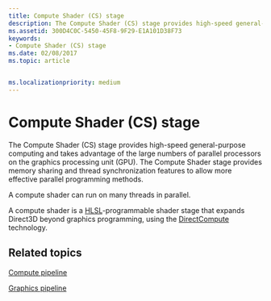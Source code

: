 ```yaml
---
title: Compute Shader (CS) stage
description: The Compute Shader (CS) stage provides high-speed general-purpose computing and takes advantage of the large numbers of parallel processors on the graphics processing unit (GPU).
ms.assetid: 300D4C0C-5450-45F8-9F29-E1A101D38F73
keywords:
- Compute Shader (CS) stage
ms.date: 02/08/2017
ms.topic: article


ms.localizationpriority: medium
---
```

# Compute Shader (CS) stage


The Compute Shader (CS) stage provides high-speed general-purpose computing and takes advantage of the large numbers of parallel processors on the graphics processing unit (GPU). The Compute Shader stage provides memory sharing and thread synchronization features to allow more effective parallel programming methods.

A compute shader can run on many threads in parallel.

A compute shader is a [HLSL](https://docs.microsoft.com/windows/desktop/direct3dhlsl/dx-graphics-hlsl)-programmable shader stage that expands Direct3D beyond graphics programming, using the [DirectCompute](https://blogs.msdn.com/b/chuckw/archive/2010/07/14/directcompute.aspx) technology.

## <span id="related-topics"></span>Related topics


[Compute pipeline](compute-pipeline.md)

[Graphics pipeline](graphics-pipeline.md)

 

 




